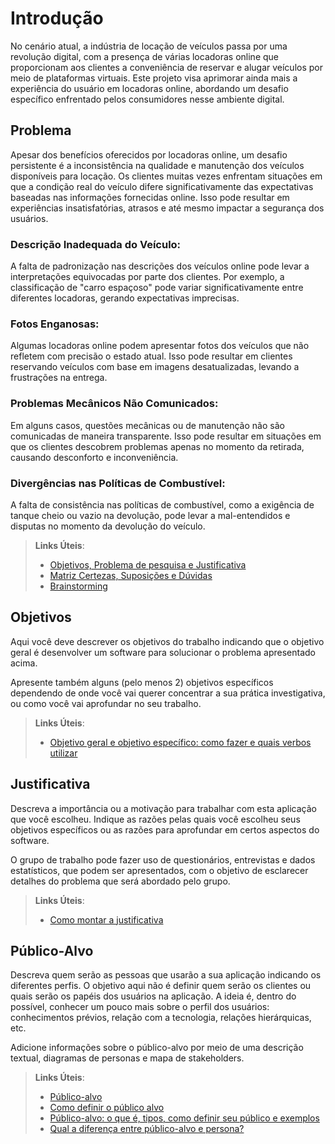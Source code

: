 # Introdução

No cenário atual, a indústria de locação de veículos passa por uma revolução digital, com a presença de várias locadoras online que proporcionam aos clientes a conveniência de reservar e alugar veículos por meio de plataformas virtuais. Este projeto visa aprimorar ainda mais a experiência do usuário em locadoras online, abordando um desafio específico enfrentado pelos consumidores nesse ambiente digital.

## Problema
Apesar dos benefícios oferecidos por locadoras online, um desafio persistente é a inconsistência na qualidade e manutenção dos veículos disponíveis para locação. Os clientes muitas vezes enfrentam situações em que a condição real do veículo difere significativamente das expectativas baseadas nas informações fornecidas online. Isso pode resultar em experiências insatisfatórias, atrasos e até mesmo impactar a segurança dos usuários.

### Descrição Inadequada do Veículo:

A falta de padronização nas descrições dos veículos online pode levar a interpretações equivocadas por parte dos clientes. Por exemplo, a classificação de "carro espaçoso" pode variar significativamente entre diferentes locadoras, gerando expectativas imprecisas.

### Fotos Enganosas:

Algumas locadoras online podem apresentar fotos dos veículos que não refletem com precisão o estado atual. Isso pode resultar em clientes reservando veículos com base em imagens desatualizadas, levando a frustrações na entrega.

### Problemas Mecânicos Não Comunicados:

Em alguns casos, questões mecânicas ou de manutenção não são comunicadas de maneira transparente. Isso pode resultar em situações em que os clientes descobrem problemas apenas no momento da retirada, causando desconforto e inconveniência.

### Divergências nas Políticas de Combustível:

A falta de consistência nas políticas de combustível, como a exigência de tanque cheio ou vazio na devolução, pode levar a mal-entendidos e disputas no momento da devolução do veículo.

> **Links Úteis**:
> - [Objetivos, Problema de pesquisa e Justificativa](https://medium.com/@versioparole/objetivos-problema-de-pesquisa-e-justificativa-c98c8233b9c3)
> - [Matriz Certezas, Suposições e Dúvidas](https://medium.com/educa%C3%A7%C3%A3o-fora-da-caixa/matriz-certezas-suposi%C3%A7%C3%B5es-e-d%C3%BAvidas-fa2263633655)
> - [Brainstorming](https://www.euax.com.br/2018/09/brainstorming/)

## Objetivos

Aqui você deve descrever os objetivos do trabalho indicando que o objetivo geral é desenvolver um software para solucionar o problema apresentado acima. 

Apresente também alguns (pelo menos 2) objetivos específicos dependendo de onde você vai querer concentrar a sua prática investigativa, ou como você vai aprofundar no seu trabalho.
 
> **Links Úteis**:
> - [Objetivo geral e objetivo específico: como fazer e quais verbos utilizar](https://blog.mettzer.com/diferenca-entre-objetivo-geral-e-objetivo-especifico/)

## Justificativa

Descreva a importância ou a motivação para trabalhar com esta aplicação que você escolheu. Indique as razões pelas quais você escolheu seus objetivos específicos ou as razões para aprofundar em certos aspectos do software.

O grupo de trabalho pode fazer uso de questionários, entrevistas e dados estatísticos, que podem ser apresentados, com o objetivo de esclarecer detalhes do problema que será abordado pelo grupo.

> **Links Úteis**:
> - [Como montar a justificativa](https://guiadamonografia.com.br/como-montar-justificativa-do-tcc/)

## Público-Alvo

Descreva quem serão as pessoas que usarão a sua aplicação indicando os diferentes perfis. O objetivo aqui não é definir quem serão os clientes ou quais serão os papéis dos usuários na aplicação. A ideia é, dentro do possível, conhecer um pouco mais sobre o perfil dos usuários: conhecimentos prévios, relação com a tecnologia, relações
hierárquicas, etc.

Adicione informações sobre o público-alvo por meio de uma descrição textual, diagramas de personas e mapa de stakeholders.

> **Links Úteis**:
> - [Público-alvo](https://blog.hotmart.com/pt-br/publico-alvo/)
> - [Como definir o público alvo](https://exame.com/pme/5-dicas-essenciais-para-definir-o-publico-alvo-do-seu-negocio/)
> - [Público-alvo: o que é, tipos, como definir seu público e exemplos](https://klickpages.com.br/blog/publico-alvo-o-que-e/)
> - [Qual a diferença entre público-alvo e persona?](https://rockcontent.com/blog/diferenca-publico-alvo-e-persona/)
